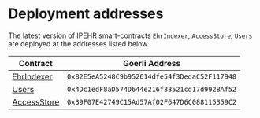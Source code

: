 # Deployment addresses

The latest version of IPEHR smart-contracts `EhrIndexer`, `AccessStore`, `Users` are deployed at the addresses listed below.

| Contract                                                                                                       | Goerli Address |
| -------------------------------------------------------------------------------------------------------------- | ------------------------------------------------------ |
| [EhrIndexer](https://github.com/bsn-si/IPEHR-blockchain-indexes/blob/develop/contracts/EhrIndexer.sol)         | `0x82E5eA5248C9b952614dfe54f3DedaC52F117948`           |
| [Users](https://github.com/bsn-si/IPEHR-blockchain-indexes/blob/develop/contracts/Users.sol)                   | `0x4Dc1edF8aD574D644e216f33521cd17d992BAf52`           |
| [AccessStore](https://github.com/bsn-si/IPEHR-blockchain-indexes/blob/develop/contracts/AccessStore.sol)       | `0x39F07E42749C15Ad57Af02F647D6C088115359C2`           |
